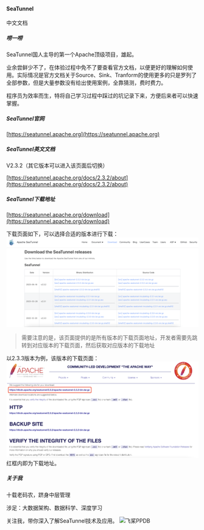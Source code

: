 #### SeaTunnel
中文文档
##### 唠一唠
SeaTunnel国人主导的第一个Apache顶级项目，雄起。

业余尝鲜少不了，在体验过程中免不了要查看官方文档，以便更好的理解如何使用。实际情况是官方文档关于Source、Sink、Tranform的使用更多的只是罗列了全部参数，但是大量参数没有给出使用案例，全靠猜测，费时费力。

程序员为效率而生，特将自己学习过程中踩过的坑记录下来，方便后来者可以快速掌握。

##### SeaTunnel官网
[https://seatunnel.apache.org](https://seatunnel.apache.org)

##### SeaTunnel英文文档
V2.3.2（其它版本可以进入该页面后切换）

[https://seatunnel.apache.org/docs/2.3.2/about](https://seatunnel.apache.org/docs/2.3.2/about)

##### SeaTunnel下载地址
[https://seatunnel.apache.org/download](https://seatunnel.apache.org/download)

下载页面如下，可以选择合适的版本进行下载：
![SeaTunnel下载页面](./img/seatunnel-download.png)

> 需要注意的是，该页面提供的是所有版本的下载页面地址，开发者需要先跳转到对应版本的下载页面，然后获取对应版本的下载地址

以2.3.3版本为例，该版本的下载页面：
![SeaTunnel 2.3.3](./img/seatunnel2.3.3.png)
红框内即为下载地址。

##### 关于我
十载老码农，跻身中层管理

涉足：大数据架构、数据科学、深度学习

关注我，带你深入了解SeaTunnel技术及应用。
![飞桨PPDB](https://ai-studio-static-online.cdn.bcebos.com/e939f12ab7034a069fb4581dec21bb233473ed75fdd543d683982921ddb69167)